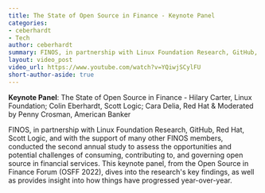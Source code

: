 ```yaml
---
title: The State of Open Source in Finance - Keynote Panel
categories:
- ceberhardt
- Tech
author: ceberhardt
summary: FINOS, in partnership with Linux Foundation Research, GitHub, Red Hat, Scott Logic, and with the support of many other FINOS members, conducted the second annual study to assess the opportunities and potential challenges of consuming, contributing to, and governing open source in financial services. This panel dives into the research's key findings, as well as provides insight into how things have progressed year-over-year.
layout: video_post
video_url: https://www.youtube.com/watch?v=YQiwjSCylFU
short-author-aside: true
---
```


**Keynote Panel**: The State of Open Source in Finance - Hilary Carter, Linux Foundation; Colin Eberhardt, Scott Logic; Cara Delia, Red Hat & Moderated by Penny Crosman, American Banker

FINOS, in partnership with Linux Foundation Research, GitHub, Red Hat, Scott Logic, and with the support of many other FINOS members, conducted the second annual study to assess the opportunities and potential challenges of consuming, contributing to, and governing open source in financial services. This keynote panel, from the Open Source in Finance Forum (OSFF 2022),  dives into the research's key findings, as well as provides insight into how things have progressed year-over-year.

